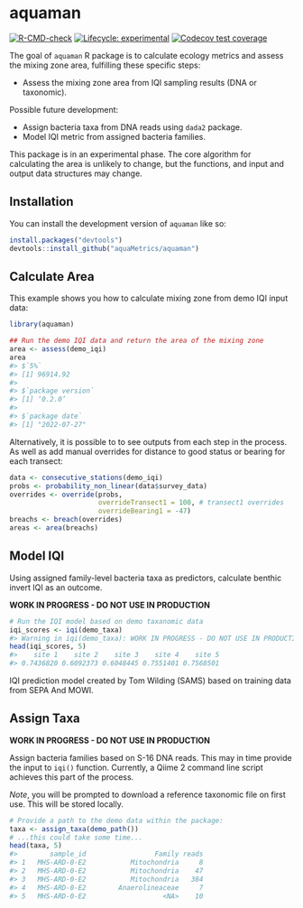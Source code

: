 
<!-- README.md is generated from README.Rmd. Please edit that file -->

# aquaman

<!-- badges: start -->

[![R-CMD-check](https://github.com/aquaMetrics/aquaman/actions/workflows/R-CMD-check.yaml/badge.svg)](https://github.com/aquaMetrics/aquaman/actions/workflows/R-CMD-check.yaml)
[![Lifecycle:
experimental](https://img.shields.io/badge/lifecycle-experimental-orange.svg)](https://lifecycle.r-lib.org/articles/stages.html#experimental)
[![Codecov test
coverage](https://codecov.io/gh/aquaMetrics/aquaman/branch/main/graph/badge.svg)](https://app.codecov.io/gh/aquaMetrics/aquaman?branch=main)
<!-- badges: end -->

The goal of `aquaman` R package is to calculate ecology metrics and
assess the mixing zone area, fulfilling these specific steps:

-   Assess the mixing zone area from IQI sampling results (DNA or
    taxonomic).

Possible future development:

-   Assign bacteria taxa from DNA reads using `dada2` package.
-   Model IQI metric from assigned bacteria families.

This package is in an experimental phase. The core algorithm for
calculating the area is unlikely to change, but the functions, and input
and output data structures may change.

## Installation

You can install the development version of `aquaman` like so:

``` r
install.packages("devtools")
devtools::install_github("aquaMetrics/aquaman")
```

## Calculate Area

This example shows you how to calculate mixing zone from demo IQI input
data:

``` r
library(aquaman)
```

``` r
## Run the demo IQI data and return the area of the mixing zone
area <- assess(demo_iqi)
area
#> $`5%`
#> [1] 96914.92
#>
#> $`package version`
#> [1] ‘0.2.0’
#> 
#> $`package date`
#> [1] "2022-07-27"
```

Alternatively, it is possible to to see outputs from each step in the
process. As well as add manual overrides for distance to good status or
bearing for each transect:

``` r
data <- consecutive_stations(demo_iqi)
probs <- probability_non_linear(data$survey_data)
overrides <- override(probs,
                      overrideTransect1 = 100, # transect1 overrides
                      overrideBearing1 = -47)
breachs <- breach(overrides)
areas <- area(breachs)
```

## Model IQI

Using assigned family-level bacteria taxa as predictors, calculate
benthic invert IQI as an outcome.

**WORK IN PROGRESS - DO NOT USE IN PRODUCTION**

``` r
# Run the IQI model based on demo taxanomic data
iqi_scores <- iqi(demo_taxa)
#> Warning in iqi(demo_taxa): WORK IN PROGRESS - DO NOT USE IN PRODUCTION
head(iqi_scores, 5)
#>    site 1    site 2    site 3    site 4    site 5 
#> 0.7436820 0.6092373 0.6048445 0.7551401 0.7568501
```

IQI prediction model created by Tom Wilding (SAMS) based on training
data from SEPA And MOWI.

## Assign Taxa

**WORK IN PROGRESS - DO NOT USE IN PRODUCTION**

Assign bacteria families based on S-16 DNA reads. This may in time
provide the input to `iqi()` function. Currently, a Qiime 2 command line
script achieves this part of the process.

*Note*, you will be prompted to download a reference taxonomic file on
first use. This will be stored locally.

``` r
# Provide a path to the demo data within the package:
taxa <- assign_taxa(demo_path())
# ...this could take some time...
head(taxa, 5)
#>        sample_id                 Family reads
#> 1   MHS-ARD-0-E2           Mitochondria     8
#> 2   MHS-ARD-0-E2           Mitochondria    47
#> 3   MHS-ARD-0-E2           Mitochondria   384
#> 4   MHS-ARD-0-E2        Anaerolineaceae     7
#> 5   MHS-ARD-0-E2                   <NA>    10
```
